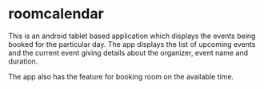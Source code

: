 roomcalendar
============

This is an android tablet based application which displays the events being booked for the particular day.
The app displays the list of upcoming events and the current event giving details about the organizer, event name and duration.

The app also has the feature for booking room on the available time.
